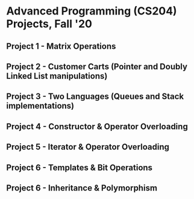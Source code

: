 # Advanced Programming (CS204) Projects, Fall '20
  ## Project 1 - Matrix Operations
  ## Project 2 - Customer Carts (Pointer and Doubly Linked List manipulations)
  ## Project 3 - Two Languages (Queues and Stack implementations)
  ## Project 4 - Constructor & Operator Overloading
  ## Project 5 - Iterator & Operator Overloading
  ## Project 6 - Templates & Bit Operations
  ## Project 6 - Inheritance & Polymorphism
